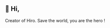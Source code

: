 ## 👋 Hi,
Creator of Hiro. Save the world, you are the hero !
<!---
Ywen20/Ywen20 is a ✨ special ✨ repository because its `README.md` (this file) appears on your GitHub profile.
You can click the Preview link to take a look at your changes.
--->
